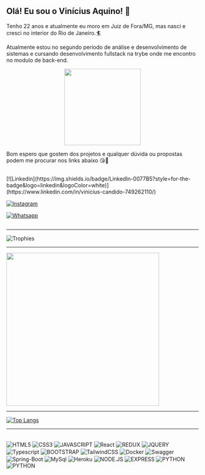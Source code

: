 ## Olá! Eu sou o Vinícius Aquino! 🙂

Tenho 22 anos e atualmente eu moro em Juiz de Fora/MG, mas nasci e cresci no interior do Rio de Janeiro.🏄

Atualmente estou no segundo período de análise e desenvolvimento de sistemas e cursando desenvolvimento fullstack na trybe onde me encontro no modulo de back-end.


<p align="center">
    <img whidth="200" height="200" src="https://c.tenor.com/dmv-uCkUFEwAAAAC/celebrating-how-i-met-your-mother.gif">
</p>

Bom espero que gostem dos projetos e qualquer dúvida ou propostas podem me procurar nos links abaixo 😘🤙

<div style="display: inline-block"></br>
[![Linkedin](https://img.shields.io/badge/LinkedIn-0077B5?style=for-the-badge&logo=linkedin&logoColor=white)](https://www.linkedin.com/in/vinicius-candido-749262110/)

[![Instagram](https://img.shields.io/badge/Instagram-E4405F?style=for-the-badge&logo=instagram&logoColor=white)](https://instagram.com/candido.vinii)

[![Whatsapp](https://img.shields.io/badge/WhatsApp-25D366?style=for-the-badge&logo=whatsapp&logoColor=white)](https://api.whatsapp.com/send?phone=+5532991946564)
</div>

<hr/>

![Trophies](https://github-profile-trophy.vercel.app/?username=CandidoVinii&no-frame=true)

<hr/>

<a href="https://github.com/CandidoVinii">
  <img align="center" width="400px" src="https://github-readme-stats.vercel.app/api?username=CandidoVinii&show_icons=true&title_color=af87ff&bg_color=22272e&icon_color=0ba2be&hide_border=true&theme=material-palenight&include_all_commits=true&count_private=true" />
</a> 

<hr/>

[![Top Langs](https://github-readme-stats.vercel.app/api/top-langs/?username=CandidoVinii&langs_count=8)](https://github.com/CandidoVinii/github-readme-stats)

<hr/>
<div style="display: inline-block"></br>
    <img align="center" alt="HTML5" src="https://img.shields.io/badge/HTML5-E34F26?style=for-the-badge&logo=html5&logoColor=white"/>
    <img align="center" alt="CSS3" src="https://img.shields.io/badge/CSS3-1572B6?style=for-the-badge&logo=css3&logoColor=white"/>
    <img align="center" alt="JAVASCRIPT" src="https://img.shields.io/badge/JavaScript-323330?style=for-the-badge&logo=javascript&logoColor=F7DF1E"/>
    <img align="center" alt="React" src="https://img.shields.io/badge/React-20232A?style=for-the-badge&logo=react&logoColor=61DAFB"/>
    <img align="center" alt="REDUX" src="https://img.shields.io/badge/Redux-593D88?style=for-the-badge&logo=redux&logoColor=white"/>
    <img align="center" alt="JQUERY" scr="https://img.shields.io/badge/jQuery-0769AD?style=for-the-badge&logo=jquery&logoColor=white"/>
    <img align="center" alt="Typescript" src="https://img.shields.io/static/v1?style=for-the-badge&message=TypeScript&color=3178C6&logo=TypeScript&logoColor=FFFFFF&label="/>
    <img align="center" alt="BOOTSTRAP" src="https://img.shields.io/badge/Bootstrap-563D7C?style=for-the-badge&logo=bootstrap&logoColor=white"/>
    <img align="center" alt="TailwindCSS" src="https://img.shields.io/static/v1?style=for-the-badge&message=Tailwind+CSS&color=222222&logo=Tailwind+CSS&logoColor=06B6D4&label="/>
    <img align="center" alt="Docker" src="https://img.shields.io/static/v1?style=for-the-badge&message=Docker&color=2496ED&logo=Docker&logoColor=FFFFFF&label="/>
    <img align="center" alt="Swagger" src="https://img.shields.io/static/v1?style=for-the-badge&message=Swagger&color=222222&logo=Swagger&logoColor=85EA2D&label="/>
    <img align="center" alt="Spring-Boot" src="https://img.shields.io/static/v1?style=for-the-badge&message=Spring+Boot&color=6DB33F&logo=Spring+Boot&logoColor=FFFFFF&label="/>
    <img align="center" alt="MySql" src="https://img.shields.io/static/v1?style=for-the-badge&message=MySQL&color=4479A1&logo=MySQL&logoColor=FFFFFF&label="/>
    <img align="center" alt="Heroku" src="https://img.shields.io/static/v1?style=for-the-badge&message=Heroku&color=430098&logo=Heroku&logoColor=FFFFFF&label="/>
    <img align="center" alt="NODE.JS" src="https://img.shields.io/badge/Node.js-43853D?style=for-the-badge&logo=node.js&logoColor=white"/>
    <img align="center" alt="EXPRESS" src="https://img.shields.io/badge/Express.js-404D59?style=for-the-badge"/>
    <img align="center" alt="PYTHON" src="https://img.shields.io/badge/Python-14354C?style=for-the-badge&logo=python&logoColor=white"/>
    <img align="center" alt="PYTHON" src="https://img.shields.io/badge/C%2B%2B-00599C?style=for-the-badge&logo=c%2B%2B&logoColor=white"/>
</div>

